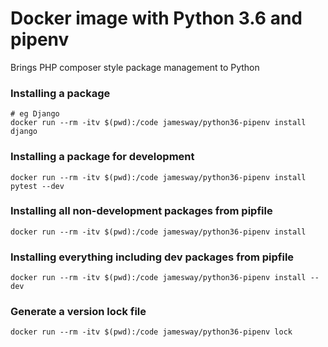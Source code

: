 # Docker image with Python 3.6 and pipenv
Brings PHP composer style package management to Python

### Installing a package
```
# eg Django
docker run --rm -itv $(pwd):/code jamesway/python36-pipenv install django
```

### Installing a package for development
```
docker run --rm -itv $(pwd):/code jamesway/python36-pipenv install pytest --dev
```

### Installing all non-development packages from pipfile
```
docker run --rm -itv $(pwd):/code jamesway/python36-pipenv install
```

### Installing everything including dev packages from pipfile
```
docker run --rm -itv $(pwd):/code jamesway/python36-pipenv install --dev
```

### Generate a version lock file
```
docker run --rm -itv $(pwd):/code jamesway/python36-pipenv lock
```
